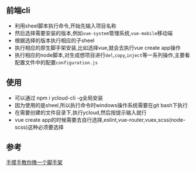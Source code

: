 <!--
 * @Author: yangjj
 * @Date: 2019-07-26 16:28:29
 * @LastEditors: yangjj
 * @LastEditTime: 2019-08-21 15:30:41
 * @Description: file content
 -->
## 前端cli
 * 利用sheel脚本执行命令,开始先输入项目名称
 * 然后选择需要安装的版本,例如`vue-system`管理系统,`vue-mobile`移动端
 * 根据选择的版本执行相应的子sheel
 * 执行相应的原生脚手架安装,比如选择vue,就会去执行vue create app操作
 * 执行相应的node脚本,对生成想项目进行`del`,`copy`,`inject`等一系列操作,主要看配置文件中的配置`configuration.js`


## 使用
* 可以通过 npm i ycloud-cli -g全局安装
* 因为使用的是sheel,所以执行命令时windows操作系统需要在git bash下执行
* 在需要创建的文件目录下,执行ycloud,然后按提示输入就行
* vue create app的时候需要去自行选择,eslint,vue-router,vuex,scss(node-scss)这种必须要选择

## 参考
[手摸手教你撸一个脚手架](https://mp.weixin.qq.com/s/6PAVCJrtyiqbXlRXSH0Qsw)